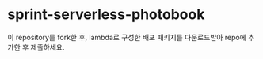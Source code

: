 # sprint-serverless-photobook

이 repository를 fork한 후, lambda로 구성한 배포 패키지를 다운로드받아 repo에 추가한 후 제출하세요.

